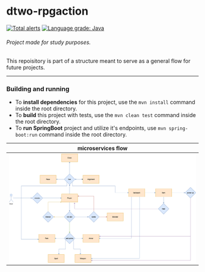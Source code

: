 # dtwo-rpgaction

[![Total alerts](https://img.shields.io/lgtm/alerts/g/laasilva/dtwo-signup-service.svg?logo=lgtm&logoWidth=18)](https://lgtm.com/projects/g/laasilva/dtwo-signup-service/alerts/) [![Language grade: Java](https://img.shields.io/lgtm/grade/java/g/laasilva/dtwo-signup-service.svg?logo=lgtm&logoWidth=18)](https://lgtm.com/projects/g/laasilva/dtwo-signup-service/context:java)

###### Project made for study purposes.
This repoisitory is part of a structure meant to serve as a general flow for future projects.
_______________________________
### Building and running
- To **install dependencies** for this project, use the `mvn install` command inside the root directory.
- To **build** this project with tests, use the `mvn clean test` command inside the root directory.
- To **run SpringBoot** project and utilize it's endpoints, use `mvn spring-boot:run` command inside the root directory.

| microservices flow                      |
|---------------------------------------- |
|![Image of Yaktocat](./DTWOONE.png)  |
